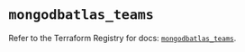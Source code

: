 # `mongodbatlas_teams`

Refer to the Terraform Registry for docs: [`mongodbatlas_teams`](https://registry.terraform.io/providers/mongodb/mongodbatlas/1.30.0/docs/resources/teams).
